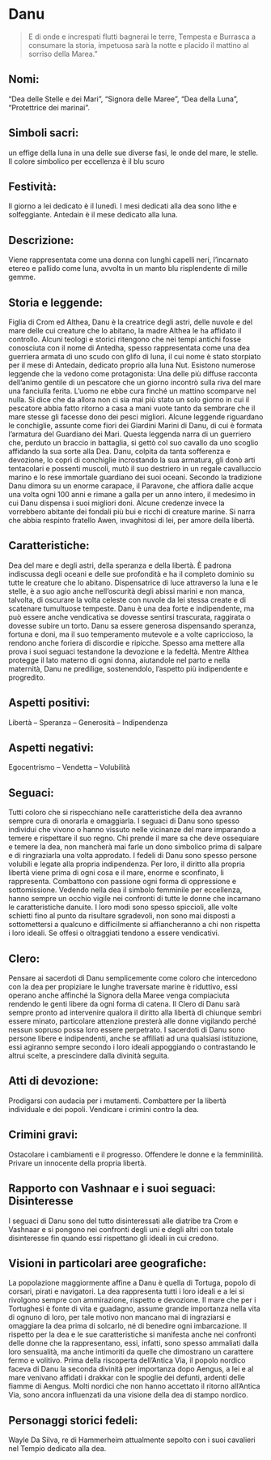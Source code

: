 # Danu


> E di onde e increspati flutti bagnerai le terre, Tempesta e Burrasca a consumare la storia, impetuosa sarà la notte e placido il mattino al sorriso della Marea.”

## Nomi: 
“Dea delle Stelle e dei Mari”, “Signora delle Maree”, “Dea della Luna”, “Protettrice dei marinai”.

## Simboli sacri: 
un effige della luna in una delle sue diverse fasi, le onde del mare, le stelle. Il colore simbolico per eccellenza è il blu scuro

## Festività:
Il giorno a lei dedicato è il lunedì. I mesi dedicati alla dea sono lithe e solfeggiante. Antedain è il mese dedicato alla luna.

## Descrizione:
Viene rappresentata come una donna con lunghi capelli neri, l’incarnato etereo e pallido come luna, avvolta in un manto blu risplendente di mille gemme.

## Storia e leggende:
Figlia di Crom ed Althea, Danu è la creatrice degli astri, delle nuvole e  del mare delle cui creature che lo abitano, la madre Althea le ha affidato il controllo.
Alcuni teologi e storici ritengono che nei tempi antichi fosse conosciuta con il nome di Antedha, spesso rappresentata come una dea guerriera armata di uno scudo con glifo di luna, il cui nome è stato storpiato per il mese di Antedain, dedicato proprio alla luna Nut.
Esistono numerose leggende che la vedono come protagonista:
Una delle più diffuse racconta dell’animo gentile di un pescatore che un giorno incontrò sulla riva del mare una fanciulla ferita. L’uomo ne ebbe cura finché un mattino scomparve nel nulla. Si dice che da allora non ci sia mai più stato un solo giorno in cui il pescatore abbia fatto ritorno a casa a mani vuote tanto da sembrare che il mare stesse gli facesse dono dei pesci migliori.
Alcune leggende riguardano le conchiglie, assunte come fiori dei Giardini Marini di Danu, di cui è formata l’armatura del Guardiano dei Mari. Questa leggenda narra di un guerriero che, perduto un braccio in battaglia, si gettò col suo cavallo da uno scoglio affidando la sua sorte alla Dea. Danu, colpita da tanta sofferenza e devozione, lo coprì di conchiglie incrostando la sua armatura, gli donò arti tentacolari e possenti muscoli, mutò il suo destriero in un regale cavalluccio marino e lo rese immortale guardiano dei suoi oceani.
Secondo la tradizione Danu dimora su un enorme carapace, il Paravone, che affiora dalle acque una volta ogni 100 anni e rimane a galla per un anno intero, il medesimo in cui Danu dispensa i suoi migliori doni. Alcune credenze invece la vorrebbero abitante dei fondali più bui e ricchi di creature marine.
Si narra che abbia respinto fratello Awen, invaghitosi di lei, per amore della libertà.

## Caratteristiche: 
Dea del mare e degli astri, della speranza e della libertà.
È padrona indiscussa degli oceani e delle sue profondità e ha il completo dominio su tutte le creature che lo abitano. Dispensatrice di luce attraverso la luna e le stelle, è a suo agio anche nell’oscurità degli abissi marini e non manca, talvolta, di oscurare la volta celeste con nuvole da lei stessa create e di scatenare tumultuose tempeste.
Danu è una dea forte e indipendente, ma può essere anche vendicativa se dovesse sentirsi trascurata, raggirata o dovesse subire un torto.
Danu sa essere generosa dispensando speranza, fortuna e doni, ma il suo temperamento mutevole e a volte capriccioso, la rendono anche foriera di discordie e ripicche. Spesso ama mettere alla prova i suoi seguaci testandone la devozione e la fedeltà.
Mentre Althea protegge il lato materno di ogni donna, aiutandole nel parto e nella maternità, Danu ne predilige, sostenendolo, l’aspetto più indipendente e progredito.

## Aspetti positivi: 
Libertà – Speranza – Generosità – Indipendenza
## Aspetti negativi: 
Egocentrismo – Vendetta – Volubilità

## Seguaci:
Tutti coloro che si rispecchiano nelle caratteristiche della dea avranno sempre cura di onorarla e omaggiarla. I seguaci di Danu sono spesso individui che vivono o hanno vissuto nelle vicinanze del mare imparando a temere e rispettare il suo regno. Chi prende il mare sa che deve ossequiare e temere la dea, non mancherà mai farle un dono simbolico prima di salpare e di ringraziarla una volta approdato.
I fedeli di Danu sono spesso persone volubili e legate alla propria indipendenza. Per loro, il diritto alla propria libertà viene prima di ogni cosa e il mare, enorme e sconfinato, li rappresenta. Combattono con passione ogni forma di oppressione e sottomissione. Vedendo nella dea il simbolo femminile per eccellenza, hanno sempre un occhio vigile nei confronti di tutte le donne che incarnano le caratteristiche danuite.
I loro modi sono spesso spiccioli, alle volte schietti fino al punto da risultare sgradevoli, non sono mai disposti a sottomettersi a qualcuno e difficilmente si affiancheranno a chi non rispetta i loro ideali. Se offesi o oltraggiati tendono a essere vendicativi.

## Clero:
Pensare ai sacerdoti di Danu semplicemente come coloro che intercedono con la dea per propiziare le lunghe traversate marine è riduttivo, essi operano anche affinché la Signora della Maree venga compiaciuta rendendo le genti libere da ogni forma di catena. Il Clero di Danu sarà sempre pronto ad intervenire qualora il diritto alla libertà di chiunque sembri essere minato, particolare attenzione presterà alle donne vigilando perché nessun sopruso possa loro essere perpetrato. I sacerdoti di Danu sono persone libere e indipendenti, anche se affiliati ad una qualsiasi istituzione, essi agiranno sempre secondo i loro ideali appoggiando o contrastando le altrui scelte, a prescindere dalla divinità seguita.

## Atti di devozione:

Prodigarsi con audacia per i mutamenti.
Combattere per la libertà individuale e dei popoli.
Vendicare i crimini contro la dea.
## Crimini gravi:

Ostacolare i cambiamenti e il progresso.
Offendere le donne e la femminilità.
Privare un innocente della propria libertà.
## Rapporto con Vashnaar e i suoi seguaci: Disinteresse
I seguaci di Danu sono del tutto disinteressati alle diatribe tra Crom e Vashnaar e si pongono nei confronti degli uni e degli altri con totale disinteresse fin quando essi rispettano gli ideali in cui credono.

##  Visioni in particolari aree geografiche:

La popolazione maggiormente affine a Danu è quella di Tortuga, popolo di corsari, pirati e navigatori. La dea rappresenta tutti i loro ideali e a lei si rivolgono sempre con ammirazione, rispetto e devozione. Il mare che per i Tortughesi è fonte di vita e guadagno, assume grande importanza nella vita di ognuno di loro, per tale motivo non mancano mai di ingraziarsi e omaggiare la dea prima di solcarlo, né di benedire ogni imbarcazione. Il rispetto per la dea e le sue caratteristiche si manifesta anche nei confronti delle donne che la rappresentano, essi, infatti, sono spesso ammaliati dalla loro sensualità, ma anche intimoriti da quelle che dimostrano un carattere fermo e volitivo.
Prima della riscoperta dell’Antica Via, il popolo nordico faceva di Danu la seconda divinità per importanza dopo Aengus, a lei e al mare venivano affidati i drakkar con le spoglie dei defunti, ardenti delle fiamme di Aengus. Molti nordici che non hanno accettato il ritorno all’Antica Via, sono ancora influenzati da una visione della dea di stampo nordico.

## Personaggi storici fedeli:
Wayle Da Silva, re di Hammerheim attualmente sepolto con i suoi cavalieri nel Tempio dedicato alla dea.
